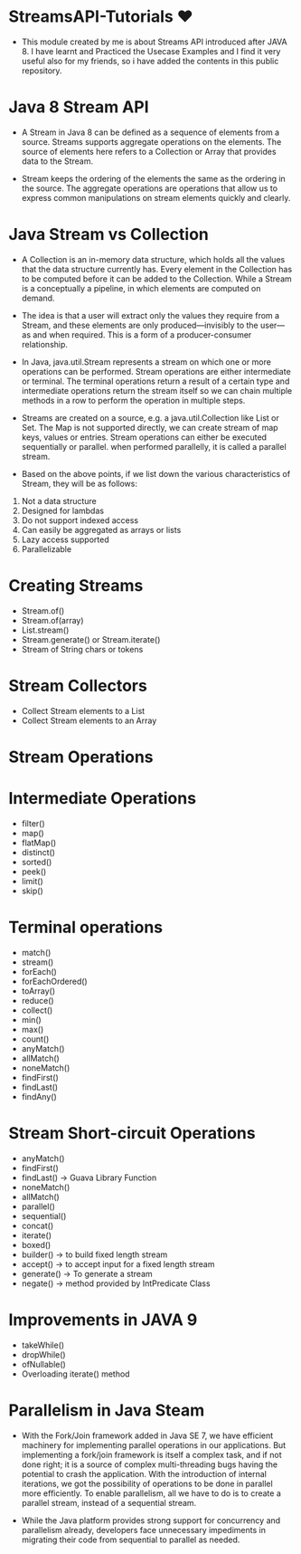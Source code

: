 # StreamsAPI-Tutorials ❤️

- This module created by me is about Streams API introduced after JAVA 8. I have learnt and Practiced the Usecase Examples and I find it very useful also for my friends, so i have added the contents in this public repository.

# Java 8 Stream API

- A Stream in Java 8 can be defined as a sequence of elements from a source. Streams supports aggregate operations on the elements. The source of elements here refers to a Collection or Array that provides data to the Stream.

- Stream keeps the ordering of the elements the same as the ordering in the source. The aggregate operations are operations that allow us to express common manipulations on stream elements quickly and clearly.

# Java Stream vs Collection

- A Collection is an in-memory data structure, which holds all the values that the data structure currently has. Every element in the Collection has to be computed before it can be added to the Collection. While a Stream is a conceptually a pipeline, in which elements are computed on demand.

- The idea is that a user will extract only the values they require from a Stream, and these elements are only produced—invisibly to the user—as and when required. This is a form of a producer-consumer relationship.

- In Java, java.util.Stream represents a stream on which one or more operations can be performed. Stream operations are either intermediate or terminal. The terminal operations return a result of a certain type and intermediate operations return the stream itself so we can chain multiple methods in a row to perform the operation in multiple steps.

- Streams are created on a source, e.g. a java.util.Collection like List or Set. The Map is not supported directly, we can create stream of map keys, values or entries. Stream operations can either be executed sequentially or parallel. when performed parallelly, it is called a parallel stream.

- Based on the above points, if we list down the various characteristics of Stream, they will be as follows:

 1) Not a data structure
 2) Designed for lambdas
 3) Do not support indexed access
 4) Can easily be aggregated as arrays or lists
 5) Lazy access supported
 6) Parallelizable

# Creating Streams

- Stream.of()
- Stream.of(array)
- List.stream()
- Stream.generate() or Stream.iterate()
- Stream of String chars or tokens

# Stream Collectors

- Collect Stream elements to a List
- Collect Stream elements to an Array

# Stream Operations

# Intermediate Operations

- filter()
- map()
- flatMap()
- distinct()
- sorted()
- peek()
- limit()
- skip()

# Terminal operations

- match()
- stream()
- forEach()
- forEachOrdered()
- toArray()
- reduce()
- collect()
- min()
- max()
- count()
- anyMatch()
- allMatch()
- noneMatch()
- findFirst()
- findLast()
- findAny()

# Stream Short-circuit Operations

- anyMatch()
- findFirst()
- findLast() -> Guava Library Function
- noneMatch()
- allMatch()
- parallel()
- sequential()
- concat()
- iterate()
- boxed()
- builder() -> to build fixed length stream
- accept() -> to accept input for a fixed length stream
- generate() -> To generate a stream
- negate() -> method provided by IntPredicate Class

# Improvements in JAVA 9

- takeWhile()
- dropWhile()
- ofNullable()
- Overloading iterate() method

# Parallelism in Java Steam

- With the Fork/Join framework added in Java SE 7, we have efficient machinery for implementing parallel operations in our applications. But implementing a fork/join framework is itself a complex task, and if not done right; it is a source of complex multi-threading bugs having the potential to crash the application. With the introduction of internal iterations, we got the possibility of operations to be done in parallel more efficiently. To enable parallelism, all we have to do is to create a parallel stream, instead of a sequential stream.

- While the Java platform provides strong support for concurrency and parallelism already, developers face unnecessary impediments in migrating their code from sequential to parallel as needed.
